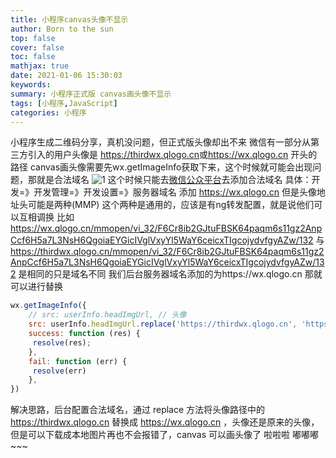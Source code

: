 ```yaml
---
title: 小程序canvas头像不显示
author: Born to the sun
top: false
cover: false
toc: false
mathjax: true
date: 2021-01-06 15:30:03
keywords:
summary: 小程序正式版 canvas画头像不显示
tags: [小程序,JavaScript]
categories: 小程序
---
```

小程序生成二维码分享，真机没问题，但正式版头像却出不来
微信有一部分从第三方引入的用户头像是 <font color=red>https://thirdwx.qlogo.cn</font>或<font color=red>https://wx.qlogo.cn</font> 开头的路径
canvas画头像需要先wx.getImageInfo获取下来，这个时候就可能会出现问题，那就是合法域名
![1](https://liemeday.github.io/blogPic/20210106153003/1.png)
这个时候只能去[微信公众平台](https://mp.weixin.qq.com/)去添加合法域名
具体：开发=》开发管理=》开发设置=》服务器域名 添加 https://wx.qlogo.cn
但是头像地址头可能是两种(MMP)
这个两种是通用的，应该是有ng转发配置，就是说他们可以互相调换
比如 https://wx.qlogo.cn/mmopen/vi_32/F6Cr8ib2GJtuFBSK64paqm6s11gz2AnpCcf6H5a7L3NsH6QgoiaEYGicIVglVxyYl5WaY6ceicxTIgcojydvfgyAZw/132
与 https://thirdwx.qlogo.cn/mmopen/vi_32/F6Cr8ib2GJtuFBSK64paqm6s11gz2AnpCcf6H5a7L3NsH6QgoiaEYGicIVglVxyYl5WaY6ceicxTIgcojydvfgyAZw/132
是相同的只是域名不同
我们后台服务器域名添加的为https://wx.qlogo.cn 那就可以进行替换
```javascript
wx.getImageInfo({
    // src: userInfo.headImgUrl, // 头像
    src: userInfo.headImgUrl.replace('https://thirdwx.qlogo.cn', 'https://wx.qlogo.cn'),
    success: function (res) {
     resolve(res);
    },
    fail: function (err) {
     resolve(err)
    },
})
```
解决思路，后台配置合法域名，通过 replace 方法将头像路径中的  <font color=red>https://thirdwx.qlogo.cn</font> 替换成 <font color=red>https://wx.qlogo.cn</font> ，头像还是原来的头像，但是可以下载成本地图片再也不会报错了，canvas 可以画头像了
啦啦啦 嘟嘟嘟 ~~~
